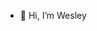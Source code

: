 - 👋 Hi, I’m Wesley

<!---
Esse é meu cantinho, aqui coloco meus projetos para me ajudar e ajudar quem precisar de alguma coisa que eu eu aprendi, espero que eu consiga te ajudar de alguma forma, aqui você vai ver todos os tipos de projetos, atualmente estou me especializando em react e node para ser um dev full satck, tenho conhecimento em sql, html css e java script. 
--->
